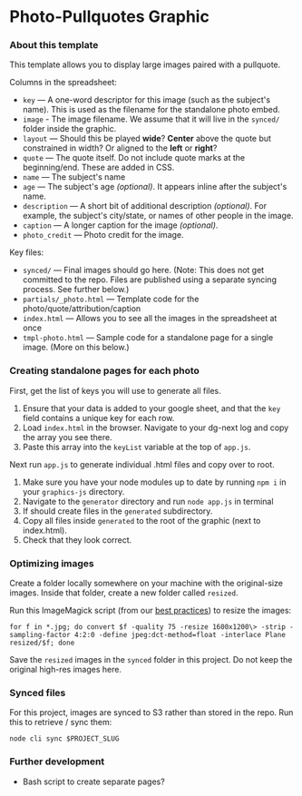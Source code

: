 Photo-Pullquotes Graphic
========================

### About this template

This template allows you to display large images paired with a pullquote.

Columns in the spreadsheet:

* `key` — A one-word descriptor for this image (such as the subject's name). This is used as the filename for the standalone photo embed.
* `image` - The image filename. We assume that it will live in the `synced/` folder inside the graphic.
* `layout` — Should this be played **wide**? **Center** above the quote but constrained in width? Or aligned to the **left** or **right**?
* `quote` — The quote itself. Do not include quote marks at the beginning/end. These are added in CSS.
* `name` — The subject's name
* `age` — The subject's age _(optional)_. It appears inline after the subject's name.
* `description` — A short bit of additional description _(optional)_. For example, the subject's city/state, or names of other people in the image.
* `caption` — A longer caption for the image _(optional)_.
* `photo_credit` — Photo credit for the image.

Key files:

* `synced/` — Final images should go here. (Note: This does not get committed to the repo. Files are published using a separate syncing process. See further below.)
* `partials/_photo.html` — Template code for the photo/quote/attribution/caption
* `index.html` — Allows you to see all the images in the spreadsheet at once
* `tmpl-photo.html` — Sample code for a standalone page for a single image. (More on this below.)

### Creating standalone pages for each photo

First, get the list of keys you will use to generate all files. 
1. Ensure that your data is added to your google sheet, and that the `key` field contains a unique key for each row.
1. Load `index.html` in the browser. Navigate to your dg-next log and copy the array you see there.
1. Paste this array into the `keyList` variable at the top of `app.js`.

Next run `app.js` to generate individual .html files and copy over to root.
1. Make sure you have your node modules up to date by running `npm i` in your `graphics-js` directory.
1. Navigate to the `generator` directory and run `node app.js` in terminal
1. If should create files in the `generated` subdirectory. 
1. Copy all files inside `generated` to the root of the graphic (next to index.html). 
1. Check that they look correct. 

### Optimizing images

Create a folder locally somewhere on your machine with the original-size images. Inside that folder, create a new folder called `resized`.

Run this ImageMagick script (from our [best practices](https://github.com/nprapps/bestpractices/blob/master/assets.md)) to resize the images:

```
for f in *.jpg; do convert $f -quality 75 -resize 1600x1200\> -strip -sampling-factor 4:2:0 -define jpeg:dct-method=float -interlace Plane resized/$f; done
```

Save the `resized` images in the `synced` folder in this project. Do not keep the original high-res images here.

### Synced files

For this project, images are synced to S3 rather than stored in the repo. Run this to retrieve / sync them:

```
node cli sync $PROJECT_SLUG
```
### Further development

* Bash script to create separate pages?
